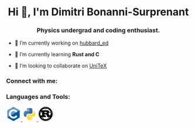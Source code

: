 <h1 align="center">Hi 👋, I'm Dimitri Bonanni-Surprenant</h1>
<h3 align="center">Physics undergrad and coding enthusiast.</h3>

- 🔭 I’m currently working on [hubbard_ed](https://github.com/Duumbo/hubbard_ed)

- 🌱 I’m currently learning **Rust and C**

- 👯 I’m looking to collaborate on [UniTeX](https://github.com/BCarnaval/UniTeX)

<h3 align="left">Connect with me:</h3>
<p align="left">
</p>

<h3 align="left">Languages and Tools:</h3>
<p align="left"> <a href="https://www.cprogramming.com/" target="_blank" rel="noreferrer"> <img src="https://raw.githubusercontent.com/devicons/devicon/master/icons/c/c-original.svg" alt="c" width="40" height="40"/> </a> <a href="https://www.python.org" target="_blank" rel="noreferrer"> <img src="https://raw.githubusercontent.com/devicons/devicon/master/icons/python/python-original.svg" alt="python" width="40" height="40"/> </a> <a href="https://www.rust-lang.org" target="_blank" rel="noreferrer"> <img src="https://raw.githubusercontent.com/devicons/devicon/master/icons/rust/rust-plain.svg" alt="rust" width="40" height="40"/> </a> </p>

